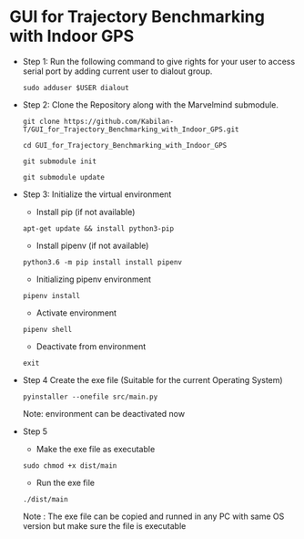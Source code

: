 # GUI for Trajectory Benchmarking with Indoor GPS

* Step 1:
    Run the following command to give rights for your user to access serial port by adding current user to dialout group.

    ```
    sudo adduser $USER dialout
    ```

* Step 2:
    Clone the Repository along with the Marvelmind submodule.
    ```
    git clone https://github.com/Kabilan-T/GUI_for_Trajectory_Benchmarking_with_Indoor_GPS.git
    ```
    ```
    cd GUI_for_Trajectory_Benchmarking_with_Indoor_GPS
    ```
    ```
    git submodule init
    ```
    ```
    git submodule update
    ```

* Step 3:
    Initialize the virtual environment
    * Install pip (if not available)
    ```
    apt-get update && install python3-pip
    ```
    * Install pipenv (if not available)
    ```
    python3.6 -m pip install install pipenv
    ```
    * Initializing pipenv environment
    ```
    pipenv install
    ```
    * Activate environment
    ```
    pipenv shell
    ```
    * Deactivate from environment
    ```
    exit
    ```
* Step 4
    Create the exe file (Suitable for the current Operating System)
    ```
    pyinstaller --onefile src/main.py
    ```
    Note: environment can be deactivated now
* Step 5
    * Make the exe file as executable
    ```
    sudo chmod +x dist/main
    ```
    * Run the exe file
    ```
    ./dist/main
    ```
    Note : The exe file can be copied and runned in any PC with same OS version but make sure the file is executable